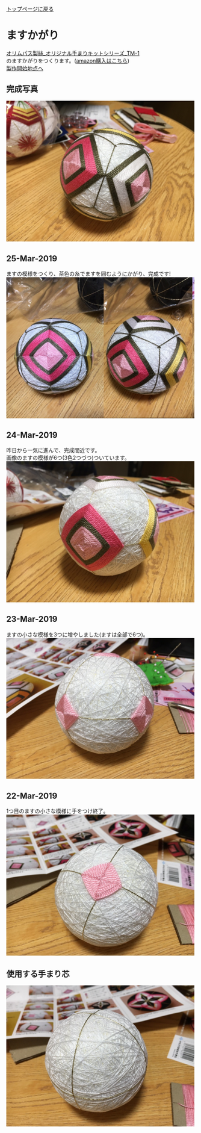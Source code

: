 [トップページに戻る](./../README.md#temari-craft)

# ますかがり
[オリムパス製絲_オリジナル手まりキットシリーズ_TM-1](https://www.olympus-thread.com/lineup/hand_made/1489/)  
のますかがりをつくります。([amazon購入はこちら](https://www.amazon.co.jp/%E3%82%AA%E3%83%AA%E3%83%A0%E3%83%91%E3%82%B9%E8%A3%BD%E7%B5%B2-Olympus-Thred-TM-1-%E3%81%BE%E3%81%99%E3%81%8B%E3%81%8C%E3%82%8A%E3%83%BB%E5%85%AB%E9%87%8D%E5%92%B2%E3%81%8D%E3%81%AE%E6%A1%83/dp/B002KLRX52))  
[製作開始地点へ](#%E4%BD%BF%E7%94%A8%E3%81%99%E3%82%8B%E6%89%8B%E3%81%BE%E3%82%8A%E8%8A%AF)  

## 完成写真  
<img src="https://github.com/Masaki-Okuyama/Temari-craft/blob/images/003_after.jpg" alt="003_after" width="500"/>  

## 25-Mar-2019
ますの模様をつくり、茶色の糸でますを囲むようにかがり、完成です!  
<img src="https://github.com/Masaki-Okuyama/Temari-craft/blob/images/20190325_2.jpg" alt="20190325" width="500"/>  

## 24-Mar-2019
昨日から一気に進んで、完成間近です。  
画像のますの模様が6つ(3色2つづつ)ついています。  
<img src="https://github.com/Masaki-Okuyama/Temari-craft/blob/images/20190324.jpg" alt="20190324" width="500"/>  

## 23-Mar-2019
ますの小さな模様を3つに増やしました(ますは全部で6つ)。  
<img src="https://github.com/Masaki-Okuyama/Temari-craft/blob/images/20190323.jpg" alt="20190323" width="500"/>  

## 22-Mar-2019
1つ目のますの小さな模様に手をつけ終了。  
<img src="https://github.com/Masaki-Okuyama/Temari-craft/blob/images/20190322.jpg" alt="20190322" width="500"/>  

## 使用する手まり芯
<img src="https://github.com/Masaki-Okuyama/Temari-craft/blob/images/003_before.jpg" alt="003_before" width="500"/>  
